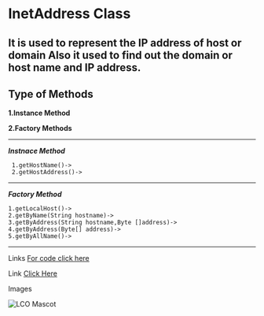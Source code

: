 
# InetAddress Class
  It is used to represent the IP address of host or domain
  Also it used to find out the domain or host name and IP address.
---
## Type of Methods
 **1.Instance Method** 

 **2.Factory Methods**

---
_**Instnace Method**_
    
     1.getHostName()->
     2.getHostAddress()->
---
_**Factory Method**_

    1.getLocalHost()->
    2.getByName(String hostname)->
    3.getByAddress(String hostname,Byte []address)->
    4.getByAddress(Byte[] address)->
    5.getByAllName()->
----


Links
[For code click here](C:/Intellij_Project/InetAddress_Example/src/Main.java)

Link
[Click Here](www.youtube.com)

Images

![LCO Mascot](https://learncodeonline.in/mascot.png)
